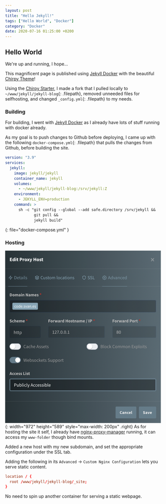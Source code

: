 ```yaml
---
layout: post
title: "Hello Jekyll!"
tags: ["Hello World", "Docker"]
category: "Docker"
date: 2020-07-16 01:25:00 +0200
---
```


## Hello World

We're up and running, I hope...

<!--more-->

This magnificent page is published using [Jekyll Docker](https://github.com/envygeeks/jekyll-docker/blob/master/README.md) with the beautiful [Chirpy Theme](https://chirpy.cotes.page/)!

Using the [Chirpy Starter](https://github.com/cotes2020/chirpy-starter/generate), I made a fork that I pulled locally to `~/www/jekyll/jekyll-blog`{: .filepath}, removed unneeded files for selfhosting, and changed `_config.yml`{: .filepath} to my needs.

### Building

For building, I went with [Jekyll Docker](https://github.com/envygeeks/jekyll-docker/blob/master/README.md) as I already have lots of stuff running with docker already.

As my goal is to push changes to Github before deploying, I came up with the following `docker-compose.yml`{: .filepath} that pulls the changes from Github, before building the site.

```yml
version: "3.9"
services:
  jekyll:
    image: jekyll/jekyll
    container_name: jekyll
    volumes:
      - ~/www/jekyll/jekyll-blog:/srv/jekyll:Z
    environment:
      - JEKYLL_ENV=production
    command: >
      sh -c "git config --global --add safe.directory /srv/jekyll &&
             git pull &&
             jekyll build" 
```
{: file="docker-compose.yml" }

### Hosting

![](/assets/images/2022-07-15-hello-world//2022-07-17-20-34-00.png){: width="972" height="589" style="max-width: 200px" .right}
As for hosting the site it self, I already have [nginx-proxy-manager](https://nginxproxymanager.com/) running, it can access my `www-folder` though bind mounts.

Added a new host with my new subdomain, and set the appropriate configuration under the SSL tab.

Adding the following in its `Advanced` -> `Custom Nginx Configuration` lets you serve static content.
 

```conf
location / {
  root /www/jekyll/jekyll-blog/_site;
}
```

No need to spin up another container for serving a static webpage.

